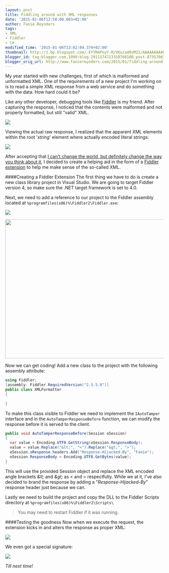 ```yaml
---
layout: post
title: Fiddling around with XML responses
date: '2015-01-06T12:58:00.003+02:00'
author: Fanie Reynders
tags:
- XML
- Fiddler
- C#
modified_time: '2015-01-06T13:02:04.374+02:00'
thumbnail: http://1.bp.blogspot.com/-EYYRmPnyY-M/VKuza40vM2I/AAAAAAAAAUc/8h_H8I9_taI/s72-c/Untitled-1.jpg
blogger_id: tag:blogger.com,1999:blog-2911174713310708108.post-8735706301551138789
blogger_orig_url: http://www.faniereynders.com/2015/01/fiddling-around-with-xml-responses.html
---
```


My year started with new challenges, first of which is malformed and unformatted XML. One of the requirements of a new project I'm working on is to read a simple XML response from a web service and do something with the data. How hard could it be?

<!--more-->
	
Like any other developer, debugging tools like <a href="http://www.telerik.com/fiddler">Fiddler</a> is my friend. After capturing the response, I noticed that the contents were malformed and not properly formatted, but still "valid" XML.

<a href="http://1.bp.blogspot.com/-EYYRmPnyY-M/VKuza40vM2I/AAAAAAAAAUc/8h_H8I9_taI/s1600/Untitled-1.jpg" ><img border="0" src="http://1.bp.blogspot.com/-EYYRmPnyY-M/VKuza40vM2I/AAAAAAAAAUc/8h_H8I9_taI/s1600/Untitled-1.jpg" /></a>

Viewing the actual raw response, I realized that the apparent XML elements within the root '<i>string</i>' element where actually encoded literal strings:
	
<a href="http://2.bp.blogspot.com/-sDU4mdfuN1Y/VKu1AIruLYI/AAAAAAAAAUo/6nuXy375I4I/s1600/Untitled-2.jpg" imageanchor="1" ><img border="0" src="http://2.bp.blogspot.com/-sDU4mdfuN1Y/VKu1AIruLYI/AAAAAAAAAUo/6nuXy375I4I/s1600/Untitled-2.jpg" /></a>

After accepting that <a href="https://www.goodreads.com/quotes/14821-what-you-re-supposed-to-do-when-you-don-t-like-a">I can't change the world, but definitely change the way you think about it</a>, I decided to create a helping aid in the form of a <a href="http://docs.telerik.com/fiddler/extend-fiddler/extendwithdotnet">Fiddler extension</a> to help me make sense of the so-called XML.

####Creating a Fiddler Extension
The first thing we have to do is create a new class library project in Visual Studio. We are going to target Fiddler version 4, so make sure the .NET target framework is set to 4.0.

Next, we need to add a reference to our project to the Fiddler assembly located at `%programfiles(x86)%\Fiddler2\Fiddler.exe`:

<a href="http://2.bp.blogspot.com/-D1F-V_d83GY/VKu3PIvQeEI/AAAAAAAAAU0/2wnsfUMZ53o/s1600/newref.png" imageanchor="1" ><img border="0" src="http://2.bp.blogspot.com/-D1F-V_d83GY/VKu3PIvQeEI/AAAAAAAAAU0/2wnsfUMZ53o/s1600/newref.png" /></a>

<a href="http://4.bp.blogspot.com/-Wvq16NtiQxs/VKu4bQCnxQI/AAAAAAAAAU8/bes7FbpYieQ/s1600/newref.png" imageanchor="1" ><img border="0" src="http://4.bp.blogspot.com/-Wvq16NtiQxs/VKu4bQCnxQI/AAAAAAAAAU8/bes7FbpYieQ/s1600/newref.png" height="440" width="640" /></a>

Now we can get coding! Add a new class to the project with the following assembly attribute:

```csharp
using Fiddler;
[assembly: Fiddler.RequiredVersion("2.3.5.0")]
public class XMLFormatter   
{
  
}
```

To make this class visible to Fiddler we need to implement the `IAutoTamper` interface and in the `AutoTamperResponseBefore` function, we can modify the response before it is served to the client.

```csharp
public void AutoTamperResponseBefore(Session oSession)
{
  var value = Encoding.UTF8.GetString(oSession.ResponseBody);
  value = value.Replace("&lt;", "<").Replace("&gt;", ">");
  oSession.oResponse.headers.Add("Response-Hijacked-By", "Fanie");
  oSession.ResponseBody = Encoding.UTF8.GetBytes(value);
}
```

This will use the provided Session object and replace the XML encoded angle brackets <i>&amp;lt; </i>and <i>&amp;gt; </i>as < and > respectfully. While we at it, I've also decided to brand the response by adding a "<i>Response-Hijacked-By</i>" response header just because we can.

Lastly we need to build the project and copy the DLL to the Fiddler Scripts directory at `%programfiles(x86)%\Fiddler2\Scripts\`

> You may need to restart Fiddler if it was running.

####Testing the goodness
Now when we execute the request, the extension kicks in and alters the response as proper XML:

<a href="http://2.bp.blogspot.com/-YOZI6sDkyJ4/VKu9_4Tm1bI/AAAAAAAAAVM/6qpIe-IFmE8/s1600/Untitled-3.jpg" imageanchor="1" ><img border="0" src="http://2.bp.blogspot.com/-YOZI6sDkyJ4/VKu9_4Tm1bI/AAAAAAAAAVM/6qpIe-IFmE8/s1600/Untitled-3.jpg" /></a>

We even got a special signature:

<a href="http://4.bp.blogspot.com/-Ju_CuNhdwQI/VKu-iiDVMtI/AAAAAAAAAVU/m7BpkVDn1jg/s1600/Untitled-4.jpg" imageanchor="1" ><img border="0" src="http://4.bp.blogspot.com/-Ju_CuNhdwQI/VKu-iiDVMtI/AAAAAAAAAVU/m7BpkVDn1jg/s1600/Untitled-4.jpg" /></a>

*Till next time!*